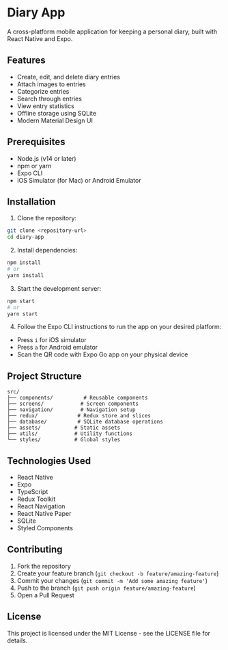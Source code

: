 # Diary App

A cross-platform mobile application for keeping a personal diary, built with React Native and Expo.

## Features

- Create, edit, and delete diary entries
- Attach images to entries
- Categorize entries
- Search through entries
- View entry statistics
- Offline storage using SQLite
- Modern Material Design UI

## Prerequisites

- Node.js (v14 or later)
- npm or yarn
- Expo CLI
- iOS Simulator (for Mac) or Android Emulator

## Installation

1. Clone the repository:
```bash
git clone <repository-url>
cd diary-app
```

2. Install dependencies:
```bash
npm install
# or
yarn install
```

3. Start the development server:
```bash
npm start
# or
yarn start
```

4. Follow the Expo CLI instructions to run the app on your desired platform:
- Press `i` for iOS simulator
- Press `a` for Android emulator
- Scan the QR code with Expo Go app on your physical device

## Project Structure

```
src/
├── components/          # Reusable components
├── screens/            # Screen components
├── navigation/         # Navigation setup
├── redux/             # Redux store and slices
├── database/          # SQLite database operations
├── assets/           # Static assets
├── utils/            # Utility functions
└── styles/           # Global styles
```

## Technologies Used

- React Native
- Expo
- TypeScript
- Redux Toolkit
- React Navigation
- React Native Paper
- SQLite
- Styled Components

## Contributing

1. Fork the repository
2. Create your feature branch (`git checkout -b feature/amazing-feature`)
3. Commit your changes (`git commit -m 'Add some amazing feature'`)
4. Push to the branch (`git push origin feature/amazing-feature`)
5. Open a Pull Request

## License

This project is licensed under the MIT License - see the LICENSE file for details. 